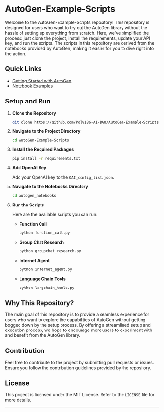 # AutoGen-Example-Scripts

Welcome to the AutoGen-Example-Scripts repository! This repository is designed for users who want to try out the AutoGen library without the hassle of setting up everything from scratch. Here, we've simplified the process: just clone the project, install the requirements, update your API key, and run the scripts. The scripts in this repository are derived from the notebooks provided by AutoGen, making it easier for you to dive right into the action.

## Quick Links
- [Getting Started with AutoGen](https://microsoft.github.io/autogen/docs/getting-started)
- [Notebook Examples](https://microsoft.github.io/autogen/docs/Examples/AutoGen-AgentChat)

## Setup and Run

1. **Clone the Repository**

   ```bash
   git clone https://github.com/Poly186-AI-DAO/AutoGen-Example-Scripts.git
   ```

2. **Navigate to the Project Directory**

   ```bash
   cd AutoGen-Example-Scripts
   ```

3. **Install the Required Packages**

   ```bash
   pip install -r requirements.txt
   ```

4. **Add OpenAI Key**

   Add your OpenAI key to the `OAI_config_list.json`.

5. **Navigate to the Notebooks Directory**

   ```bash
   cd autogen_notebooks
   ```

6. **Run the Scripts**

   Here are the available scripts you can run:

   - **Function Call**
     ```bash
     python function_call.py
     ```

   - **Group Chat Research**
     ```bash
     python groupchat_research.py
     ```

   - **Internet Agent**
     ```bash
     python internet_agent.py
     ```

   - **Language Chain Tools**
     ```bash
     python langchain_tools.py
     ```

## Why This Repository?

The main goal of this repository is to provide a seamless experience for users who want to explore the capabilities of AutoGen without getting bogged down by the setup process. By offering a streamlined setup and execution process, we hope to encourage more users to experiment with and benefit from the AutoGen library.

## Contribution

Feel free to contribute to the project by submitting pull requests or issues. Ensure you follow the contribution guidelines provided by the repository.

## License

This project is licensed under the MIT License. Refer to the `LICENSE` file for more details.

---
